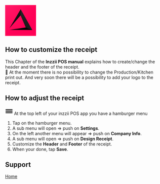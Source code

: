 <img src="../Assets/Pictures/play_store_512.png" alt="inzzii logo" width="100"/>

## How to customize the receipt
This Chapter of the **Inzzii POS manual** explains how to create/change the header and the footer of the receipt.  
📌 At the moment there is no possibility to change the Production/Kitchen print out. And very soon there will be a possibility to add your logo to the receipt.

## How to adjust the receipt

<img src="../Assets/Pictures/Hmenu.png" alt="hamburgermenu" width="25" height="25"/> At the top left of your inzzii POS app you have a hamburger menu 
1. Tap on the hamburger menu.
2. A sub menu will open => push on **Settings**.
3. On the left another menu will appear => push on **Company Info**. 
4. A sub menu will open => push on **Design Receipt**.
5. Customize the **Header** and **Footer** of the receipt.
6. When your done, tap **Save**.


## Support
[Home](../index.md)